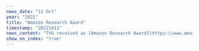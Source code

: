```yaml
---
news_date: "11 Oct"
year: "2022"
title: "Amazon Research Award"
timestamp: "20221011"
news_content: "TVG received an [Amazon Research Award](https://www.amazon.science/research-awards/program-updates/fall-2021-and-winter-2022-amazon-research-awards-recipients-announced) for their work on extensions for randomized smoothing"
show_on_index: "true"
---
```

